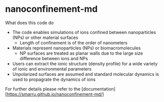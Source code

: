 # nanoconfinement-md

What does this code do
* The code enables simulations of ions confined between nanoparticles (NPs) or other material surfaces
    * Length of confinement is of the order of nanometers
* Materials represent nanoparticles (NPs) or biomacromolecules
    * NP surfaces are treated as planar walls due to the large size difference between ions and NPs 
* Users can extract the ionic structure (density profile) for a wide variety of ionic and environmental parameters
* Unpolarized surfaces are assumed and standard molecular dynamics is used to propagrate the dynamics of ions

For further details please refer to the [documentation][https://smarru.github.io/nanoconfinement-md/] 
